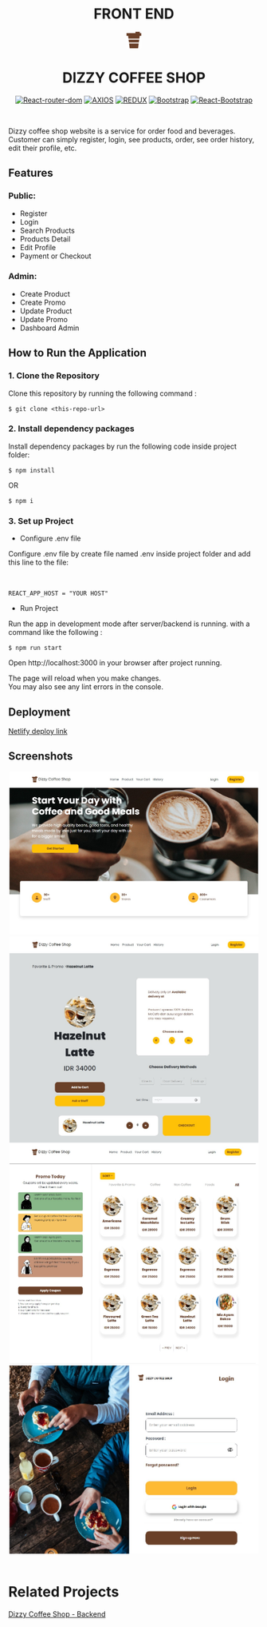 <H1 align="center">FRONT END</H1>

<div align="center">
  <img src="src/assets/img/logo.png">
  <h1>DIZZY COFFEE SHOP</h1>

[![React-router-dom](https://img.shields.io/npm/v/react-router-dom?label=React-router-dom)](https://www.npmjs.com/package/react-router-dom) [![AXIOS](https://img.shields.io/badge/Axios-0.27.2-blue)](https://www.npmjs.com/package/axios) [![REDUX](https://img.shields.io/badge/Redux-4.2.0-purple)](https://www.npmjs.com/package/redux) [![Bootstrap](https://img.shields.io/badge/Bootstrap-5.2.0-magenta)](https://www.npmjs.com/package/bootstrap) [![React-Bootstrap](https://img.shields.io/badge/react--bootstrap-v2.4.0-blue)](https://www.npmjs.com/package/bootstrap)

<br/>

</div>

Dizzy coffee shop website is a service for order food and beverages. Customer can simply register, login, see products, order, see order history, edit their profile, etc.

## Features

### Public:

- Register
- Login
- Search Products
- Products Detail
- Edit Profile
- Payment or Checkout

### Admin:

- Create Product
- Create Promo
- Update Product
- Update Promo
- Dashboard Admin

## How to Run the Application

### 1. Clone the Repository

Clone this repository by running the following command :

```
$ git clone <this-repo-url>
```

### 2. Install dependency packages

Install dependency packages by run the following code inside project folder:

```
$ npm install
```

OR

```
$ npm i
```

### 3. Set up Project

- Configure .env file

Configure .env file by create file named .env inside project folder and add this line to the file:

<br/>

```
REACT_APP_HOST = "YOUR HOST"
```

- Run Project

Run the app in development mode after server/backend is running. with a command like the following :

```
$ npm run start
```

Open http://localhost:3000 in your browser after project running.

The page will reload when you make changes.\
You may also see any lint errors in the console.

## Deployment

[Netlify deploy link](https://dizzycoffeeshop.netlify.app)

## Screenshots

<div align="center">
<img width="500" src="src/assets/screenshots/home.png" alt="Home page">
</div>
<div align="center">
<img width="500" src="src/assets/screenshots/detail.png" alt="detail">
</div>
<div align="center">
<img width="500" src="src/assets/screenshots/products.png" alt="products">
</div>
<div align="center">
<img width="500" src="src/assets/screenshots/screenshot.png" alt="Login">
</div>

<br/>

# Related Projects

[Dizzy Coffee Shop - Backend](https://github.com/faryadicka/DIZZY-COFFEE-BACKEND)
